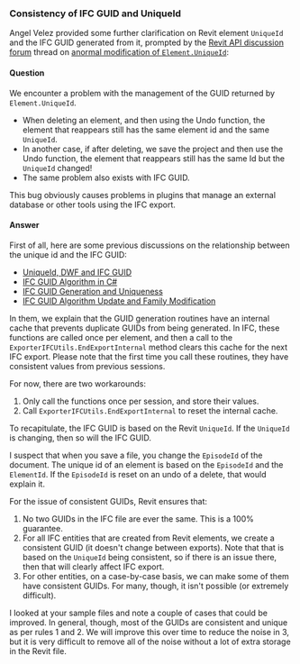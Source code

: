 <head>
<title>The Building Coder</title>
<meta http-equiv="Content-Type" content="text/html; charset=utf-8"/>
<link rel="stylesheet" type="text/css" href="3dwc.css"/>
<script src="https://cdn.rawgit.com/google/code-prettify/master/loader/run_prettify.js?autoload=true" defer="defer"></script>
</head>

<!---

Angel Velez <angel.velez@autodesk.com> RE: Case 11876523  help:  Anormal modification of Element.UniqueId

http://forums.autodesk.com/t5/revit-api/anormal-modification-of-element-uniqueid/m-p/6372628

UnitUtils Converting Units for Unit Weight #revitapi #3dwebcoder @AutodeskRevit @AutodeskForge #aec #bim

Here comes a quick clarification of the units used for the <code>UnitWeight</code> built-in parameter <code>PHY_MATERIAL_PARAM_UNIT_WEIGHT</code>. One example usage is to calculate the total weight of rebars in a project...

-->

### Consistency of IFC GUID and UniqueId

Angel Velez provided some further clarification on Revit element `UniqueId` and the IFC GUID generated from it, prompted by
the [Revit API discussion forum](http://forums.autodesk.com/t5/revit-api/bd-p/160) thread 
on [anormal modification of `Element.UniqueId`](http://forums.autodesk.com/t5/revit-api/anormal-modification-of-element-uniqueid/m-p/6372628):

#### <a name="2"></a>Question

We encounter a problem with the management of the GUID returned by `Element.UniqueId`.

- When deleting an element, and then using the Undo function, the element that reappears still has the same element id and the same `UniqueId`.
- In another case, if after deleting, we save the project and then use the Undo function, the element that reappears still has the same Id but the `UniqueId` changed!
- The same problem also exists with IFC GUID.
 
This bug obviously causes problems in plugins that manage an external database or other tools using the IFC export.

#### <a name="3"></a>Answer

First of all, here are some previous discussions on the relationship between the unique id and the IFC GUID:

- [UniqueId, DWF and IFC GUID](http://thebuildingcoder.typepad.com/blog/2009/02/uniqueid-dwf-and-ifc-guid.html)
- [IFC GUID Algorithm in C#](http://thebuildingcoder.typepad.com/blog/2010/06/ifc-guid-algorithm-in-c.html)
- [IFC GUID Generation and Uniqueness](http://thebuildingcoder.typepad.com/blog/2012/09/ifc-guid-generation-and-uniqueness.html)
- [IFC GUID Algorithm Update and Family Modification](http://thebuildingcoder.typepad.com/blog/2014/07/ifc-guid-algorithm-update-and-family-modification.html)

In them, we explain that the GUID generation routines have an internal cache that prevents duplicate GUIDs from being generated. In IFC, these functions are called once per element, and then a call to the `ExporterIFCUtils.EndExportInternal` method clears this cache for the next IFC export. Please note that the first time you call these routines, they have consistent values from previous sessions.

For now, there are two workarounds:

1. Only call the functions once per session, and store their values.
2. Call `ExporterIFCUtils.EndExportInternal` to reset the internal cache.

To recapitulate, the IFC GUID is based on the Revit `UniqueId`.
If the `UniqueId` is changing, then so will the IFC GUID.

I suspect that when you save a file, you change the `EpisodeId` of the document.
The unique id of an element is based on the `EpisodeId` and the `ElementId`.
If the `EpisodeId` is reset on an undo of a delete, that would explain it.  
 
For the issue of consistent GUIDs, Revit ensures that:
 
1. No two GUIDs in the IFC file are ever the same. This is a 100% guarantee.
2. For all IFC entities that are created from Revit elements, we create a consistent GUID (it doesn't change between exports).  Note that that is based on the `UniqueId` being consistent, so if there is an issue there, then that will clearly affect IFC export.
3. For other entities, on a case-by-case basis, we can make some of them have consistent GUIDs.  For many, though, it isn't possible (or extremely difficult). 
 
I looked at your sample files and note a couple of cases that could be improved.
In general, though, most of the GUIDs are consistent and unique as per rules 1 and 2.
We will improve this over time to reduce the noise in 3, but it is very difficult to remove all of the noise without a lot of extra storage in the Revit file.
